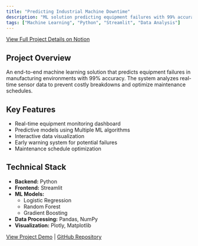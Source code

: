 ```yaml
---
title: "Predicting Industrial Machine Downtime"
description: "ML solution predicting equipment failures with 99% accuracy using sensor data."
tags: ["Machine Learning", "Python", "Streamlit", "Data Analysis"]
---
```



[View Full Project Details on Notion](https://rezo0o.notion.site/Predicting-Industrial-Machine-Downtime-165ef65955e88155b816e08dfdb05faf)




## Project Overview

An end-to-end machine learning solution that predicts equipment failures in manufacturing environments with 99% accuracy. The system analyzes real-time sensor data to prevent costly breakdowns and optimize maintenance schedules.

## Key Features

- Real-time equipment monitoring dashboard
- Predictive models using Multiple ML algorithms
- Interactive data visualization
- Early warning system for potential failures
- Maintenance schedule optimization

## Technical Stack

- **Backend:** Python
- **Frontend:** Streamlit
- **ML Models:** 
  - Logistic Regression
  - Random Forest
  - Gradient Boosting
- **Data Processing:** Pandas, NumPy
- **Visualization:** Plotly, Matplotlib



[View Project Demo](https://machinedowntimeapp-adtcbtmrethr5hkvejjc4v.streamlit.app/) | [GitHub Repository](https://github.com/rezo0o/machine_downtime_app)